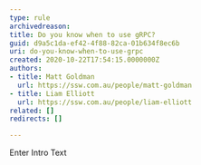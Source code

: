```yaml
---
type: rule
archivedreason: 
title: Do you know when to use gRPC?
guid: d9a5c1da-ef42-4f88-82ca-01b634f8ec6b
uri: do-you-know-when-to-use-grpc
created: 2020-10-22T17:54:15.0000000Z
authors:
- title: Matt Goldman
  url: https://ssw.com.au/people/matt-goldman
- title: Liam Elliott
  url: https://ssw.com.au/people/liam-elliott
related: []
redirects: []

---
```



Enter Intro Text
<br><excerpt class='endintro'></excerpt><br>



